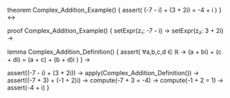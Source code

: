 theorem Complex_Addition_Example() {
  assert(
    (-7 - i) + (3 + 2i) = -4 + i
  )
} ↔

proof Complex_Addition_Example() {
  setExpr(z₁: -7 - i) →
  setExpr(z₂: 3 + 2i) →
  
  lemma Complex_Addition_Definition() {
    assert(
      ∀a,b,c,d ∈ ℝ →
      (a + bi) + (c + di) = (a + c) + (b + d)i
    )
  } →
  
  assert((-7 - i) + (3 + 2i)) →
  apply(Complex_Addition_Definition()) →
  assert((-7 + 3) + (-1 + 2)i) →
  compute(-7 + 3 = -4) →
  compute(-1 + 2 = 1) →
  assert(-4 + i)
}